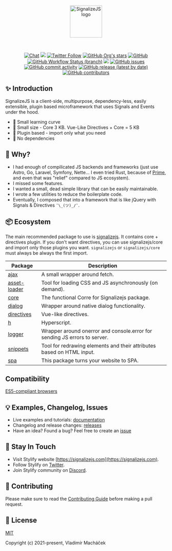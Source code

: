 <br>

<p align="center">
	<a href="https://signalizejs.com" target="_blank" rel="noopener noreferrer">
		<img src="https://signalizejs.com/images/logo/horizontal.svg?v2" height="100" alt="SignalizeJS logo">
	</a>
</p>

<br>

<p align="center">
<a href="https://discord.com/invite/V82TvAVRKY"><img src="https://img.shields.io/badge/chat-on%20discord-7289da.svg?sanitize=true" alt="Chat"></a>
<a href="https://github.com/signalizejs/packages/discussions"><img src="https://user-images.githubusercontent.com/14016808/132510133-76bb66a9-951f-4411-9236-140cac7b7472.png"></a>
<a href="https://twitter.com/signalizejs"><img alt="Twitter Follow" src="https://img.shields.io/twitter/follow/stylifycss?style=social"></a>
<a href="https://github.com/signalizejs/packages"><img alt="GitHub Org's stars" src="https://img.shields.io/github/stars/signalizejs/packages?style=social"></a>
<a href="https://github.com/signalizejs/packages/blob/master/LICENSE"><img alt="GitHub" src="https://img.shields.io/github/license/signalizejs/packages"></a>
<br>
<a href="(https://github.com/signalizejs/packages/actions/workflows/tests.yaml"><img alt="GitHub Workflow Status (branch)" src="https://github.com/signalizejs/packages/actions/workflows/tests.yaml/badge.svg"></a>
<a href="https://codecov.io/gh/signalizejs/packages"><img src="https://codecov.io/gh/signalizejs/packages/branch/master/graph/badge.svg?token=ZJLKX877DF"/></a>
<a href="https://github.com/signalizejs/packages/issues"><img alt="GitHub issues" src="https://img.shields.io/github/issues/signalizejs/packages"></a>
<a href="https://github.com/signalizejs/packages"><img alt="GitHub commit activity" src="https://img.shields.io/github/commit-activity/m/signalizejs/packages"></a>
<a href="https://github.com/signalizejs/packages/releases"><img alt="GitHub release (latest by date)" src="https://img.shields.io/github/v/release/signalizejs/packages"></a>
<a href="https://github.com/signalizejs/packages"><img alt="GitHub contributors" src="https://img.shields.io/github/contributors/signalizejs/packages"></a>
</p>

## ✨ Introduction

SignalizeJS is a client-side, multipurpose, dependency-less, easily extensible, plugin based microframework that uses Signals and Events under the hood.
- 💎 Small learning curve
- 💎 Small size - Core 3 KB. Vue-Like Directives + Core = 5 KB
- 💎 Plugin based - import only what you need
- 💎 No dependencies

## 🤔 Why?
- I had enough of compilicated JS backends and frameworks (just use Astro, Go, Laravel, Symfony, Nette... I even tried Rust, because of [Prime](https://www.youtube.com/watch?v=h7UEwBaGoVo), and even that was "relief" compared to JS ecosystem).
- I missed some features.
- I wanted a small, dead simple library that can be easily maintainable.
- I wrote a few utilities to reduce the boilerplate code.
- Eventually, I composed that into a framework that is like jQuery with Signals & Directives `¯\_(ツ)_/¯`.

## 📦 Ecosystem
The main recommended package to use is [signalizejs](). It contains core + directives plugin.
If you don't want directives, you can use signalizejs/core and import only those plugins you want.
`signalizejs` or `signalizejs/core` must always be always the first import.

| Package               |  Description                                                                            |
| --------------------- | ----------------------------------------------------------------------------------------|
| [ajax]                | A small wrapper around fetch.                                                           |
| [asset-loader]        | Tool for loading CSS and JS asynchronously (on demand).                                 |
| [core]                | The functional Corre for Signalizejs package.                                           |
| [dialog]              | Wrapper around native dialog functionality.                                             |
| [directives]          | Vue-like directives.                                                                    |
| [h]                   | Hyperscript.                                                                            |
| [logger]              | Wrapper around onerror and console.error for sending JS errors to server.               |
| [snippets]            | Tool for redrawing elements and their attributes based on HTML input.                   |
| [spa]                 | This package turns your website to SPA.                                                 |

[ajax]: https://signalizejs
[asset-loader]: https://signalizejs
[core]: https://signalizejs
[dialog]: https://signalizejs
[directives]: https://signalizejs
[h]: https://signalizejs
[logger]: https://signalizejs
[snippets]: https://signalizejs
[spa]: https://signalizejs

## Compatibility
[ES5-compliant browsers](https://caniuse.com/?search=ES5)

## 💡 Examples, Changelog, Issues
- Live examples and tutorials: [documentation](https://signalizejs.com/docs/get-started)
- Changelog and release changes: [releases](https://github.com/signalizejs/packages/releases)
- Have an idea? Found a bug? Feel free to create an [issue](https://github.com/signalizejs/packages/issues)

## 🤟 Stay In Touch

- Visit Stylify website [https://signalizejs.com](https://signalizejs.com).
- Follow Stylify on [Twitter](https://twitter.com/signalizejs).
- Join Stylify community on [Discord](https://discord.com/invite/V82TvAVRKY).

## 👷 Contributing
Please make sure to read the [Contributing Guide](https://github.com/signalizejs/packages/blob/master/.github/CODE_OF_CONDUCT.md) before making a pull request.

## 📝 License

[MIT](https://opensource.org/licenses/MIT)

Copyright (c) 2021-present, Vladimír Macháček
